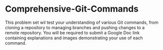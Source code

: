 # Comprehensive-Git-Commands
This problem set wil test your understanding of various Git commands, from cloning a repository to managing branches and pushing changes to a remote repository. You will be required to submit a Google Doc link containing explanations and images demonstrating your use of each command.
